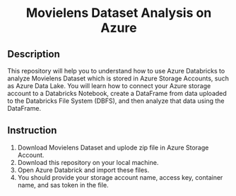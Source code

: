 <h1 align="center">
    <b>Movielens Dataset Analysis on Azure</b> 
<br>
</h1>

## Description

This repository will help you to understand how to use Azure Databricks to analyze Movielens Dataset which is stored in Azure Storage Accounts, such as Azure Data Lake.
You will learn how to connect your Azure storage account to a Databricks Notebook, create a DataFrame from data uploaded to the Databricks File System (DBFS), and then analyze that data using the DataFrame.
     


## Instruction

1. Download Movielens Dataset and uplode zip file in Azure Storage Account.
2. Download this repository on your local machine.
3. Open Azure Databrick and import these files.
4. You should provide your storage account name, access key, container name, and sas token in the file.



